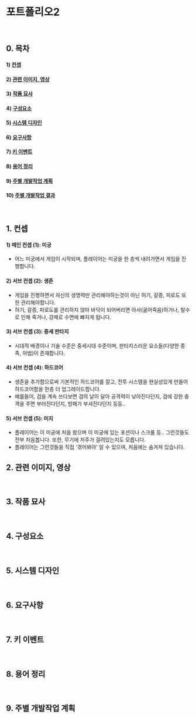 # 포트폴리오2
&nbsp;
## 0. 목차
#### 1) [컨셉](#1)
#### 2) [관련 이미지, 영상](#2)
#### 3) [작품 묘사](#3)
#### 4) [구성요소](#4)
#### 5) [시스템 디자인](#5)
#### 6) [요구사항](#6)
#### 7) [키 이벤트](#7)
#### 8) [용어 정리](#8)
#### 9) [주별 개발작업 계획](#9)
#### 10) [주별 개발작업 결과](Results/index.md)
&nbsp;
## 1. 컨셉<a name='1'></a>
#### 1) 메인 컨셉 (1): 미궁
- 어느 미궁에서 게임이 시작되며, 플레이어는 미궁을 한 층씩 내려가면서 게임을 진행합니다.
#### 2) 서브 컨셉 (2): 생존
- 게임을 진행하면서 자신의 생명력만 관리해야하는것이 아닌 허기, 갈증, 피로도 또한 관리해야합니다.
- 허기, 갈증, 피로도를 관리하지 않아 바닥이 되어버리면 아사(굶어죽음)하거나, 탈수로 인해 죽거나, 강제로 수면에 빠지게 됩니다.
#### 3) 서브 컨셉 (3): 중세 판타지
- 시대적 배경이나 기술 수준은 중세시대 수준이며, 판타지스러운 요소들(다양한 종족, 마법)이 존재합니다.
#### 4) 서브 컨셉 (4): 하드코어
- 생존을 추가함으로써 기본적인 하드코어를 깔고, 전투 시스템을 현실성있게 만들어 하드코어함을 한층 더 업그레이드합니다.
- 예를들어, 검을 계속 쓰다보면 검의 날이 달아 공격력이 낮아진다던지, 검에 강한 충격을 주면 부러진다던지, 방패가 부셔진다던지 등등..
#### 5) 서브 컨셉 (5): 미지
- 플레이어는 이 미궁에 처음 왔으며 이 미궁에 있는 포션이나 스크롤 등.. 그런것들도 전부 처음봅니다. 또한, 무기에 저주가 걸려있는지도 모릅니다.
- 플레이어는 그런것들을 직접 '겪어봐야' 알 수 있으며, 처음에는 숨겨져 있습니다.
&nbsp;
## 2. 관련 이미지, 영상<a name='2'></a>
&nbsp;
## 3. 작품 묘사<a name='3'></a>
&nbsp;
## 4. 구성요소<a name='4'></a>
&nbsp;
## 5. 시스템 디자인<a name='5'></a>
&nbsp;
## 6. 요구사항<a name='6'></a>
&nbsp;
## 7. 키 이벤트<a name='7'></a>
&nbsp;
## 8. 용어 정리<a name='8'></a>
&nbsp;
## 9. 주별 개발작업 계획<a name='9'></a>
&nbsp;

